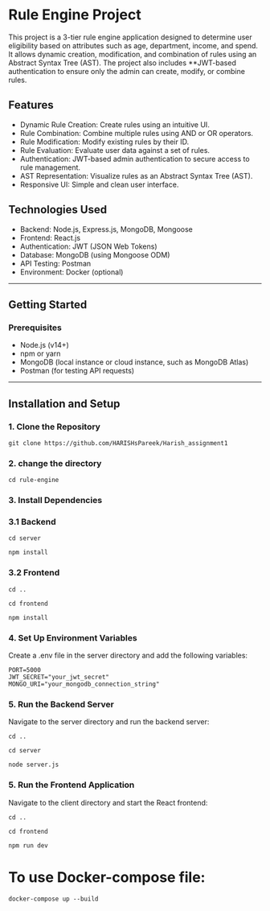# Rule Engine Project

This project is a 3-tier rule engine application designed to determine user eligibility based on attributes such as age, department, income, and spend. It allows dynamic creation, modification, and combination of rules using an Abstract Syntax Tree (AST). The project also includes **JWT-based authentication to ensure only the admin can create, modify, or combine rules.

## Features
- Dynamic Rule Creation: Create rules using an intuitive UI.
- Rule Combination: Combine multiple rules using AND or OR operators.
- Rule Modification: Modify existing rules by their ID.
- Rule Evaluation: Evaluate user data against a set of rules.
- Authentication: JWT-based admin authentication to secure access to rule management.
- AST Representation: Visualize rules as an Abstract Syntax Tree (AST).
- Responsive UI: Simple and clean user interface.

## Technologies Used
- Backend: Node.js, Express.js, MongoDB, Mongoose
- Frontend: React.js
- Authentication: JWT (JSON Web Tokens)
- Database: MongoDB (using Mongoose ODM)
- API Testing: Postman
- Environment: Docker (optional)

---

## Getting Started

### Prerequisites

- Node.js (v14+)
- npm or yarn
- MongoDB (local instance or cloud instance, such as MongoDB Atlas)
- Postman (for testing API requests)

---

## Installation and Setup

### 1. Clone the Repository


    git clone https://github.com/HARISHsPareek/Harish_assignment1 

### 2. change the directory

    cd rule-engine


### 3. Install Dependencies 
  ### 3.1 Backend

    cd server

    npm install

  ### 3.2 Frontend

    cd ..

    cd frontend

    npm install
        


### 4. Set Up Environment Variables
Create a .env file in the server directory and add the following variables:


    PORT=5000
    JWT_SECRET="your_jwt_secret"
    MONGO_URI="your_mongodb_connection_string"


### 5. Run the Backend Server
Navigate to the server directory and run the backend server:

    cd ..

    cd server

    node server.js

### 5. Run the Frontend Application
Navigate to the client directory and start the React frontend:

    cd ..

    cd frontend

    npm run dev


# To use Docker-compose file:
    docker-compose up --build
